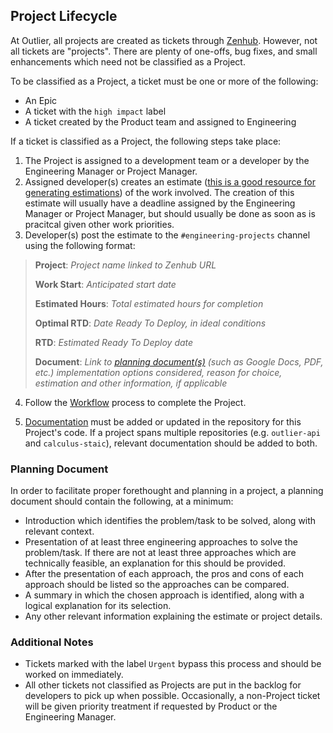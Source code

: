 ## Project Lifecycle

At Outlier, all projects are created as tickets through [Zenhub](https://app.zenhub.com/). However, not all tickets are "projects". There are plenty of one-offs, bug fixes, and small enhancements which need not be classified as a Project.

To be classified as a Project, a ticket must be one or more of the following:
* An Epic
* A ticket with the `high impact` label
* A ticket created by the Product team and assigned to Engineering

If a ticket is classified as a Project, the following steps take place:

1. The Project is assigned to a development team or a developer by the Engineering Manager or Project Manager. 
2. Assigned developer(s) creates an estimate ([this is a good resource for generating estimations](https://jacobian.org/2021/may/25/my-estimation-technique/)) of the work involved. The creation of this estimate will usually have a deadline assigned by the Engineering Manager or Project Manager, but should usually be done as soon as is pracitcal given other work priorities.
3. Developer(s) post the estimate to the `#engineering-projects` channel using the following format:

> **Project**: *Project name linked to Zenhub URL*
> 
> **Work Start**: *Anticipated start date*
> 
> **Estimated Hours**: *Total estimated hours for completion*
> 
> **Optimal RTD**: *Date Ready To Deploy, in ideal conditions*
> 
> **RTD**: *Estimated Ready To Deploy date*
> 
> **Document**: *Link to [planning document(s)](./projectLifecycle.md#planning-document) (such as Google Docs, PDF, etc.) implementation options considered, reason for choice, estimation and other information, if applicable*

4. Follow the [Workflow](./gitAndGitHub.md#workflow) process to complete the Project.

5. [Documentation](./projectDocumentation.md) must be added or updated in the repository for this Project's code. If a project spans multiple repositories (e.g. `outlier-api` and `calculus-staic`), relevant documentation should be added to both. 

### Planning Document
In order to facilitate proper forethought and planning in a project, a planning document should contain the following, at a minimum:
* Introduction which identifies the problem/task to be solved, along with relevant context.
* Presentation of at least three engineering approaches to solve the problem/task. If there are not at least three approaches which are technically feasible, an explanation for this should be provided.
* After the presentation of each approach, the pros and cons of each approach should be listed so the approaches can be compared.
* A summary in which the chosen approach is identified, along with a logical explanation for its selection.
* Any other relevant information explaining the estimate or project details.

### Additional Notes
* Tickets marked with the label `Urgent` bypass this process and should be worked on immediately.
* All other tickets not classified as Projects are put in the backlog for developers to pick up when possible. Occasionally, a non-Project ticket will be given priority treatment if requested by Product or the Engineering Manager.
